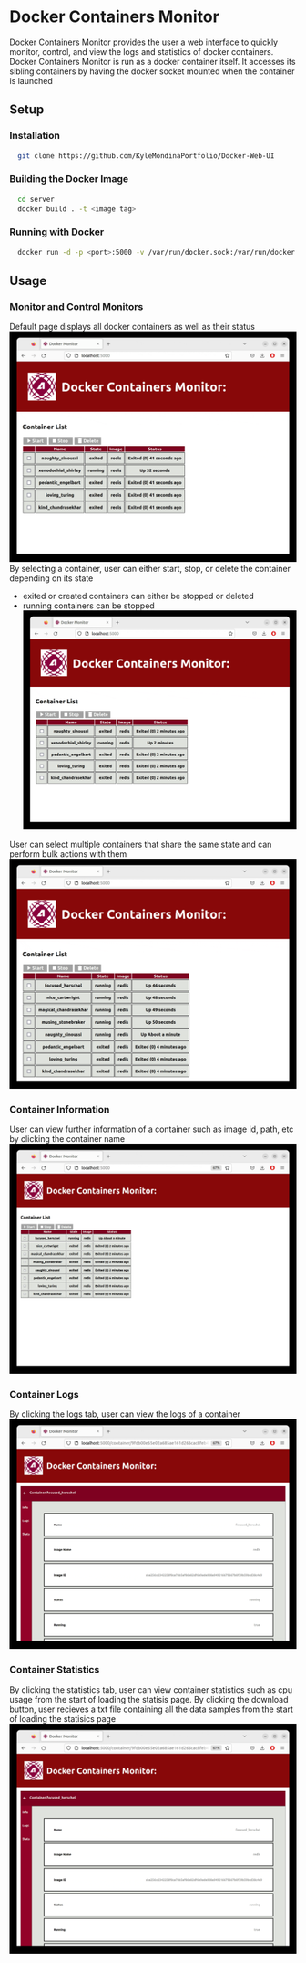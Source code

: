 # Docker Containers Monitor
Docker Containers Monitor provides the user a web interface to quickly monitor, control, and view the logs and statistics of docker containers. Docker Containers Monitor is run as a docker container itself. It accesses its sibling containers by having the docker socket mounted when the container is launched

## Setup
### Installation
```sh
  git clone https://github.com/KyleMondinaPortfolio/Docker-Web-UI
```
### Building the Docker Image
```sh
  cd server
  docker build . -t <image tag>
```
### Running with Docker
```sh
  docker run -d -p <port>:5000 -v /var/run/docker.sock:/var/run/docker.sock <image tag>
```

## Usage
### Monitor and Control Monitors
Default page displays all docker containers as well as their status
![](https://github.com/KyleMondinaPortfolio/Docker-Web-UI/blob/main/monitor.gif)
By selecting a container, user can either start, stop, or delete the container depending on its state

* exited or created containers can either be stopped or deleted
* running containers can be stopped
![](https://github.com/KyleMondinaPortfolio/Docker-Web-UI/blob/main/selecting.gif)

User can select multiple containers that share the same state and can perform bulk actions with them
![](https://github.com/KyleMondinaPortfolio/Docker-Web-UI/blob/main/bulkselecting.gif)

### Container Information
User can view further information of a container such as image id, path, etc by clicking the container name
![](https://github.com/KyleMondinaPortfolio/Docker-Web-UI/blob/main/info.gif)
### Container Logs
By clicking the logs tab, user can view the logs of a container
![](https://github.com/KyleMondinaPortfolio/Docker-Web-UI/blob/main/logs.gif)
### Container Statistics
By clicking the statistics tab, user can view container statistics such as cpu usage from the start of loading the statisis page. By clicking the download button, user recieves a txt file containing all the data samples from the start of loading the statisics page
![](https://github.com/KyleMondinaPortfolio/Docker-Web-UI/blob/main/statistics-1.gif)
